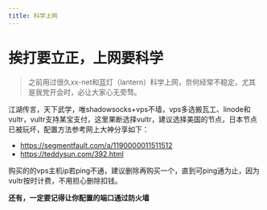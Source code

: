 ```yaml
---
title: 科学上网
---
```


# 挨打要立正，上网要科学

> 之前用过很久xx-net和蓝灯（lantern）科学上网，奈何经常不稳定，尤其是我党开会时，必让大家心无旁骛。

江湖传言，天下武学，唯shadowsocks+vps不墙，vps多选搬瓦工、linode和vultr，vultr支持某宝支付，这里果断选择vultr，建议选择美国的节点，日本节点已被玩坏，配置方法参考网上大神分享如下：
- https://segmentfault.com/a/1190000011511512
- https://teddysun.com/392.html

购买的的vps主机ip若ping不通，建议删除再购买一个，直到可ping通为止，因为vultr按时计费，不用担心删除扣钱。

**还有，一定要记得让你配置的端口通过防火墙**